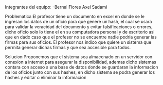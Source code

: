Integrantes del equipo:
-Bernal Flores Axel Sadami

Problematica
El profesor tiene un documento en excel en donde se le ingresan los datos de un oficio para que genere un hash, el cual se usara para validar la veracidad del documento y evitar falsificaciones o errores, dicho oficio solo lo tiene el en su computadora personal y de escritorio asi que en dado caso que el profesor no se encuentre nadie podria generar las firmas para sus oficios. El profesor nos indico que quiere un sistema que permita generar dichas firmas y que sea accesible para todos.

Solucion
Proponemos que el sistema sea almacenado en un servidor con conexion a internet para asegurar la disponibilidad, ademas dicho sistemas contara con acceso a una base de datos donde se guardaran la informacion de los oficios junto con sus hashes, en dicho sistema se podra generar los hashes y editar o eliminar la informacion
